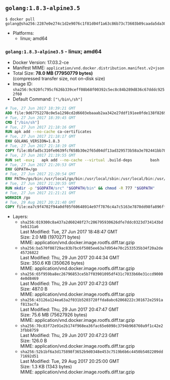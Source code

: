 ## `golang:1.8.3-alpine3.5`

```console
$ docker pull golang@sha256:2287e0e274c1d2e9076c1f81d04f1a63c86b73c73603b09caada5da307a8f86d
```

-	Platforms:
	-	linux; amd64

### `golang:1.8.3-alpine3.5` - linux; amd64

-	Docker Version: 17.03.2-ce
-	Manifest MIME: `application/vnd.docker.distribution.manifest.v2+json`
-	Total Size: **78.0 MB (77950779 bytes)**  
	(compressed transfer size, not on-disk size)
-	Image ID: `sha256:9c920fc795cf626b339ceff08b68f00392c5ec8c84b289d836c67dddc9252f60`
-	Default Command: `["\/bin\/sh"]`

```dockerfile
# Tue, 27 Jun 2017 18:39:21 GMT
ADD file:9d67752278c0e5a1298cd2d6603ebaaab2aa342e27ddf191ee0fde138f82698c in / 
# Tue, 27 Jun 2017 18:39:45 GMT
CMD ["/bin/sh"]
# Tue, 27 Jun 2017 21:18:16 GMT
RUN apk add --no-cache ca-certificates
# Tue, 27 Jun 2017 21:18:17 GMT
ENV GOLANG_VERSION=1.8.3
# Tue, 27 Jun 2017 21:18:19 GMT
COPY file:8bfad5c310fe0639fcf658b30e2f65d04df13ad329573b58a3e782441bb7839c in /go-alpine-patches/ 
# Tue, 27 Jun 2017 21:19:55 GMT
RUN set -eux; 	apk add --no-cache --virtual .build-deps 		bash 		gcc 		musl-dev 		openssl 		go 	; 	export 		GOROOT_BOOTSTRAP="$(go env GOROOT)" 		GOOS="$(go env GOOS)" 		GOARCH="$(go env GOARCH)" 		GO386="$(go env GO386)" 		GOARM="$(go env GOARM)" 		GOHOSTOS="$(go env GOHOSTOS)" 		GOHOSTARCH="$(go env GOHOSTARCH)" 	; 		wget -O go.tgz "https://golang.org/dl/go$GOLANG_VERSION.src.tar.gz"; 	echo '5f5dea2447e7dcfdc50fa6b94c512e58bfba5673c039259fd843f68829d99fa6 *go.tgz' | sha256sum -c -; 	tar -C /usr/local -xzf go.tgz; 	rm go.tgz; 		cd /usr/local/go/src; 	for p in /go-alpine-patches/*.patch; do 		[ -f "$p" ] || continue; 		patch -p2 -i "$p"; 	done; 	./make.bash; 		rm -rf /go-alpine-patches; 	apk del .build-deps; 		export PATH="/usr/local/go/bin:$PATH"; 	go version
# Tue, 27 Jun 2017 21:20:53 GMT
ENV GOPATH=/go
# Tue, 27 Jun 2017 21:20:54 GMT
ENV PATH=/go/bin:/usr/local/go/bin:/usr/local/sbin:/usr/local/bin:/usr/sbin:/usr/bin:/sbin:/bin
# Tue, 27 Jun 2017 21:20:55 GMT
RUN mkdir -p "$GOPATH/src" "$GOPATH/bin" && chmod -R 777 "$GOPATH"
# Tue, 27 Jun 2017 21:21:21 GMT
WORKDIR /go
# Tue, 29 Aug 2017 20:21:40 GMT
COPY file:ea7c9f4702f94a0df05f60648914e97f7876c4a7c5163e7870dd98fa896ff722 in /usr/local/bin/ 
```

-	Layers:
	-	`sha256:019300c8a437a2d60248f27c206795930626dfe7ddc0323d734143bd5eb131a6`  
		Last Modified: Tue, 27 Jun 2017 18:48:47 GMT  
		Size: 2.0 MB (1970271 bytes)  
		MIME: application/vnd.docker.image.rootfs.diff.tar.gzip
	-	`sha256:ba570f08729ac83b7bc6f5085ee63a7d954e70c2533535b34f20a2de45726822`  
		Last Modified: Thu, 29 Jun 2017 20:44:34 GMT  
		Size: 350.6 KB (350626 bytes)  
		MIME: application/vnd.docker.image.rootfs.diff.tar.gzip
	-	`sha256:65f959ba8ec26796853ce5b7f03901095df431c7033b60e31ccd90004e0d8469`  
		Last Modified: Thu, 29 Jun 2017 20:47:23 GMT  
		Size: 487.0 B  
		MIME: application/vnd.docker.image.rootfs.diff.tar.gzip
	-	`sha256:43126a124ea63a2f031b5203728ffda8abc62068222c301672e2591af813acfa`  
		Last Modified: Thu, 29 Jun 2017 20:47:47 GMT  
		Size: 75.6 MB (75627926 bytes)  
		MIME: application/vnd.docker.image.rootfs.diff.tar.gzip
	-	`sha256:70c83f72e91e2b174f968ea36fac65e6098c3794b968760a9f1c42e23fbb8759`  
		Last Modified: Thu, 29 Jun 2017 20:47:23 GMT  
		Size: 126.0 B  
		MIME: application/vnd.docker.image.rootfs.diff.tar.gzip
	-	`sha256:52b1bf6a3d175898f3652b9d0348e453c7519b6b6c4450b5402209dd71692d51`  
		Last Modified: Tue, 29 Aug 2017 20:25:00 GMT  
		Size: 1.3 KB (1343 bytes)  
		MIME: application/vnd.docker.image.rootfs.diff.tar.gzip
